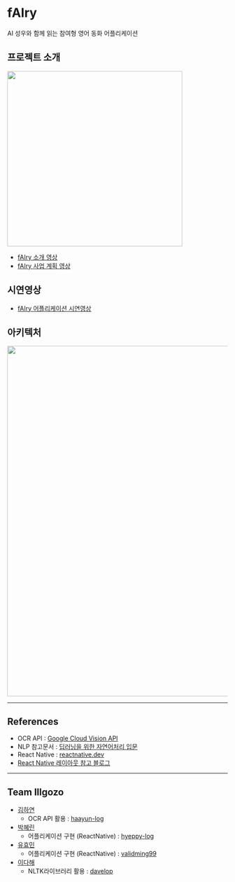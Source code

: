 # fAIry
AI 성우와 함께 읽는 참여형 영어 동화 어플리케이션   

## 프로젝트 소개
<p><img src="https://user-images.githubusercontent.com/53745427/101320975-f5d4f400-38a7-11eb-88bd-ac2ae636ed2b.jpg" width="400"></p>   

- [fAIry 소개 영상](https://www.youtube.com/watch?v=mKIUlTLbdkA)
- [fAIry 사업 계획 영상](https://www.youtube.com/watch?v=6pO11v54UNk)   

## 시연영상
- [fAIry 어플리케이션 시연영상](https://www.youtube.com/watch?v=YHzLXMpjRxw)    

## 아키텍처
<p><img src="https://user-images.githubusercontent.com/53745427/101320074-6f6be280-38a6-11eb-97fb-d7ca4ce2d769.png" width="800"></p>   

* * *
## References
- OCR API : [Google Cloud Vision API](https://cloud.google.com/vision/)
- NLP 참고문서 : [딥러닝을 위한 자연어처리 입문](https://wikidocs.net/book/2155)
- React Native : [reactnative.dev](https://reactnative.dev/)
- [React Native 레이아웃 참고 블로그](https://yuddomack.tistory.com/category/React/React%20Native)   

* * *
## Team Illgozo
- [김하연](https://github.com/haayun) 
   * OCR API 활용 : [haayun-log](https://haayun-log.tistory.com/)
- [박혜린](https://github.com/hyeppy226) 
   * 어플리케이션 구현 (ReactNative) : [hyeppy-log](https://hyeppy-log.tistory.com/)
- [유효민](https://github.com/Hyomin6349) 
   * 어플리케이션 구현 (ReactNative) : [validming99](https://validming99.tistory.com/)
- [이다해](https://github.com/dahaelee)
   * NLTK라이브러리 활용 : [davelop](https://davelop.tistory.com/) 
